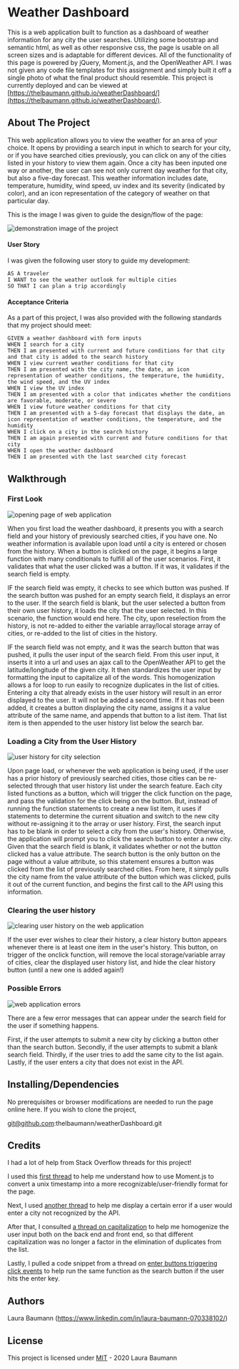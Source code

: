 # Weather Dashboard

This is a web application built to function as a dashboard of weather information for any city the user searches. Utilizing some bootstrap and semantic html, as well as other responsive css, the page is usable on all screen sizes and is adaptable for different devices. All of the functionality of this page is powered by jQuery, Moment.js, and the OpenWeather API. I was not given any code file templates for this assignment and simply built it off a single photo of what the final product should resemble. This project is currently deployed and can be viewed at [https://thelbaumann.github.io/weatherDashboard/](https://thelbaumann.github.io/weatherDashboard/).


## About The Project

This web application allows you to view the weather for an area of your choice. It opens by providing a search input in which to search for your city, or if you have searched cities previously, you can click on any of the cities listed in your history to view them again. Once a city has been inputed one way or another, the user can see not only current day weather for that city, but also a five-day forecast. This weather information includes date, temperature, humidity, wind speed, uv index and its severity (indicated by color), and an icon representation of the category of weather on that particular day.

This is the image I was given to guide the design/flow of the page:

![demonstration image of the project](https://github.com/thelbaumann/weatherDashboard/blob/main/Assets/demo_img.png)

#### User Story
I was given the following user story to guide my development:

```
AS A traveler
I WANT to see the weather outlook for multiple cities
SO THAT I can plan a trip accordingly
```

#### Acceptance Criteria
As a part of this project, I was also provided with the following standards that my project should meet:

```
GIVEN a weather dashboard with form inputs
WHEN I search for a city
THEN I am presented with current and future conditions for that city and that city is added to the search history
WHEN I view current weather conditions for that city
THEN I am presented with the city name, the date, an icon representation of weather conditions, the temperature, the humidity, the wind speed, and the UV index
WHEN I view the UV index
THEN I am presented with a color that indicates whether the conditions are favorable, moderate, or severe
WHEN I view future weather conditions for that city
THEN I am presented with a 5-day forecast that displays the date, an icon representation of weather conditions, the temperature, and the humidity
WHEN I click on a city in the search history
THEN I am again presented with current and future conditions for that city
WHEN I open the weather dashboard
THEN I am presented with the last searched city forecast
```

## Walkthrough

### First Look
![opening page of web application](https://github.com/thelbaumann/weatherDashboard/blob/main/Assets/screen_1.png)


When you first load the weather dashboard, it presents you with a search field and your history of previously searched cities, if you have one. No weather information is available upon load until a city is entered or chosen from the history. When a button is clicked on the page, it begins a large function with many conditionals to fulfill all of the user scenarios. First, it validates that what the user clicked was a button. If it was, it validates if the search field is empty. 

IF the search field was empty, it checks to see which button was pushed. If the search button was pushed for an empty search field, it displays an error to the user. If the search field is blank, but the user selected a button from their own user history, it loads the city that the user selected. In this scenario, the function would end here. The city, upon reselection from the history, is not re-added to either the variable array/local storage array of cities, or re-added to the list of cities in the history. 

IF the search field was not empty, and it was the search button that was pushed, it pulls the user input of the search field. From this user input, it inserts it into a url and uses an ajax call to the OpenWeather API to get the latitude/longitude of the given city. It then standardizes the user input by formatting the input to capitalize all of the words. This homogenization allows a for loop to run easily to recognize duplicates in the list of cities. Entering a city that already exists in the user history will result in an error displayed to the user. It will not be added a second time. If it has not been added, it creates a button displaying the city name, assigns it a value attribute of the same name, and appends that button to a list item. That list item is then appended to the user history list below the search bar.


### Loading a City from the User History
![user history for city selection](https://github.com/thelbaumann/weatherDashboard/blob/main/Assets/screen_2.png)

Upon page load, or whenever the web application is being used, if the user has a prior history of previously searched cities, those cities can be re-selected through that user history list under the search feature. Each city listed functions as a button, which will trigger the click function on the page, and pass the validation for the click being on the button. But, instead of running the function statements to create a new list item, it uses if statements to determine the current situation and switch to the new city without re-assigning it to the array or user history. First, the search input has to be blank in order to select a city from the user's history. Otherwise, the application will prompt you to click the search button to enter a new city. Given that the search field is blank, it validates whether or not the button clicked has a value attribute. The search button is the only button on the page without a value attribute, so this statement ensures a button was clicked from the list of previously searched cities. From here, it simply pulls the city name from the value attribute of the button which was clicked, pulls it out of the current function, and begins the first call to the API using this information.


### Clearing the user history
![clearing user history on the web application](https://github.com/thelbaumann/weatherDashboard/blob/main/Assets/screen_3.png)

If the user ever wishes to clear their history, a clear history button appears whenever there is at least one item in the user's history. This button, on trigger of the onclick function, will remove the local storage/variable array of cities, clear the displayed user history list, and hide the clear history button (until a new one is added again!)


### Possible Errors
![web application errors](https://github.com/thelbaumann/weatherDashboard/blob/main/Assets/screen_4.png)

There are a few error messages that can appear under the search field for the user if something happens.

First, if the user attempts to submit a new city by clicking a button other than the search button.
Secondly, if the user attempts to submit a blank search field.
Thirdly, if the user tries to add the same city to the list again.
Lastly, if the user enters a city that does not exist in the API.


## Installing/Dependencies
No prerequisites or browser modifications are needed to run the page online here.
If you wish to clone the project,

git@github.com:thelbaumann/weatherDashboard.git

## Credits

I had a lot of help from Stack Overflow threads for this project!

I used this [first thread](https://stackoverflow.com/questions/20943089/how-to-convert-unix-timestamp-to-calendar-date-moment-js) to help me understand how to use Moment.js to convert a unix timestamp into a more recognizable/user-friendly format for the page.

Next, I used [another thread](https://stackoverflow.com/questions/14934317/how-to-handle-404-error-in-jquery-post) to help me display a certain error if a user would enter a city not recognized by the API.

After that, I consulted [a thread on capitalization](https://api.jquery.com/find/) to help me homogenize the user input both on the back end and front end, so that different capitalization was no longer a factor in the elimination of duplicates from the list.

Lastly, I pulled a code snippet from a thread on [enter buttons triggering click events](https://stackoverflow.com/questions/9146651/trigger-an-event-on-click-and-enter) to help run the same function as the search button if the user hits the enter key.


## Authors
Laura Baumann (https://www.linkedin.com/in/laura-baumann-070338102/)

## License
This project is licensed under [MIT](LICENSE) - 2020 Laura Baumann
